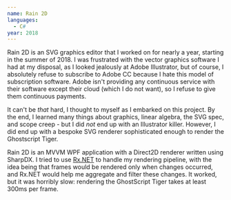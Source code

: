 ```yaml
---
name: Rain 2D
languages:
  - C#
year: 2018
---
```

Rain 2D is an SVG graphics editor that I worked on for nearly a year, starting
in the summer of 2018. I was frustrated with the vector graphics software I had
at my disposal, as I looked jealously at Adobe Illustrator, but of course, I
absolutely refuse to subscribe to Adobe CC because I hate this model of
subscription software. Adobe isn't providing any continuous service with their
software except their cloud (which I do not want), so I refuse to give them
continuous payments.

It can't be *that* hard, I thought to myself as I embarked on this project. By
the end, I learned many things about graphics, linear algebra, the SVG spec, and
scope creep - but I did *not* end up with an Illustrator killer. However, I did
end up with a bespoke SVG renderer sophisticated enough to render the
Ghostscript Tiger.

Rain 2D is an MVVM WPF application with a Direct2D renderer written using
SharpDX. I tried to use [Rx.NET](https://github.com/dotnet/reactive) to handle
my rendering pipeline, with the idea being that frames would be rendered only
when changes occurred, and Rx.NET would help me aggregate and filter these
changes. It worked, but it was horribly slow: rendering the GhostScript Tiger
takes at least 300ms per frame.
